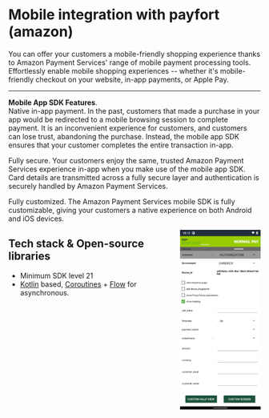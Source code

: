 # Mobile integration with payfort (amazon)


You can offer your customers a mobile-friendly shopping experience thanks to Amazon Payment Services' range of mobile payment processing tools. Effortlessly enable mobile shopping experiences -- whether it's mobile-friendly checkout on your website, in-app payments, or Apple Pay.

-------------------------------------

**Mobile App SDK Features**.   
Native in-app payment. In the past, customers that made a purchase in your app would be redirected to a mobile browsing session to complete payment. It is an inconvenient experience for customers, and customers can lose trust, abandoning the purchase. Instead, the mobile app SDK ensures that your customer completes the entire transaction in-app.

Fully secure. Your customers enjoy the same, trusted Amazon Payment Services experience in-app when you make use of the mobile app SDK. Card details are transmitted across a fully secure layer and authentication is securely handled by Amazon Payment Services.

Fully customized. The Amazon Payment Services mobile SDK is fully customizable, giving your customers a native experience on both Android and iOS devices.


<img src="/wiki/screenshot.png" align="right" width="32%"/>

## Tech stack & Open-source libraries
- Minimum SDK level 21
- [Kotlin](https://kotlinlang.org/) based, [Coroutines](https://github.com/Kotlin/kotlinx.coroutines) + [Flow](https://kotlin.github.io/kotlinx.coroutines/kotlinx-coroutines-core/kotlinx.coroutines.flow/) for asynchronous.
